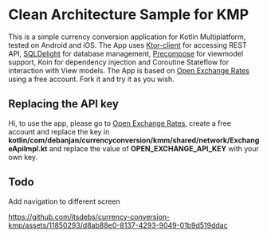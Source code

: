 # Clean Architecture Sample for KMP
This is a simple currency conversion application for Kotlin Multiplatform, tested on Android and iOS.
The App uses [Ktor-client](https://api.ktor.io/index.html) for accessing REST API, [SQLDelight](https://github.com/cashapp/sqldelight) for database management, [Precompose](https://github.com/Tlaster/PreCompose) for viewmodel support, Koin for dependency injection and Coroutine Stateflow for interaction with View models.
The App is based on [Open Exchange Rates](https://openexchangerates.org/) using a free account. Fork it and try it as you wish.

## Replacing the API key
Hi, to use the app, please go to [Open Exchange Rates](https://openexchangerates.org/), create a free account and replace the key in
**kotlin/com/debanjan/currencyconversion/kmm/shared/network/ExchangeApiImpl.kt** and replace the value of **OPEN_EXCHANGE_API_KEY** with your own key.

## Todo
Add navigation to different screen



https://github.com/itsdebs/currency-conversion-kmp/assets/11850293/d8ab88e0-8137-4293-9049-01b9d519ddac

